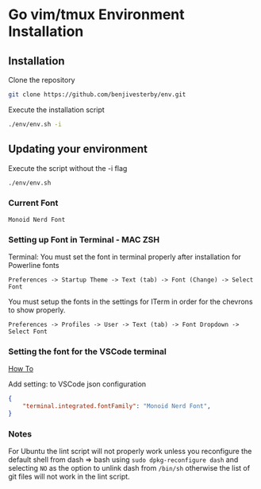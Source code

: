 # Go vim/tmux Environment Installation

## Installation

Clone the repository

```bash
git clone https://github.com/benjivesterby/env.git
```

Execute the installation script

```bash
./env/env.sh -i
```

## Updating your environment

Execute the script without the -i flag

```bash
./env/env.sh
```

### Current Font

`Monoid Nerd Font`

### Setting up Font in Terminal - MAC ZSH

Terminal: You must set the font in terminal properly after installation for Powerline fonts

`Preferences -> Startup Theme -> Text (tab) -> Font (Change) -> Select Font`

You must setup the fonts in the settings for ITerm in order for the chevrons to
show properly.

`Preferences -> Profiles -> User -> Text (tab) -> Font Dropdown -> Select Font`

### Setting the font for the VSCode terminal

[How To](https://dev.to/mattstratton/making-powerline-work-in-visual-studio-code-terminal-1m7)

Add setting: to VSCode json configuration

```json
{
    "terminal.integrated.fontFamily": "Monoid Nerd Font",
}
```

### Notes

For Ubuntu the lint script will not properly work unless you reconfigure the 
default shell from dash => bash using `sudo dpkg-reconfigure dash` and selecting
`NO` as the option to unlink dash from `/bin/sh` otherwise the list of git files
will not work in the lint script. 
